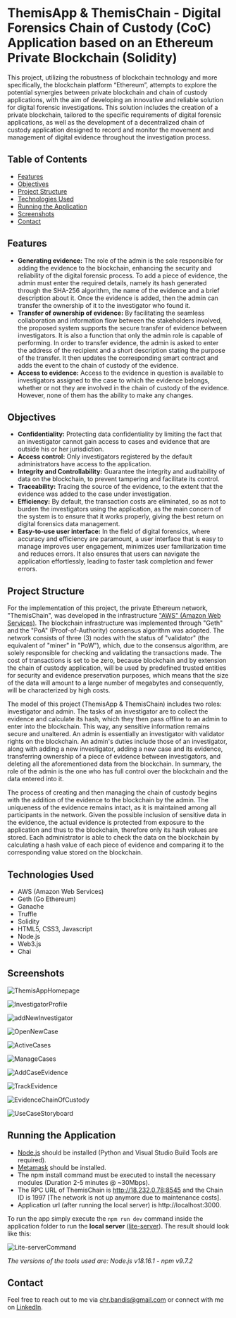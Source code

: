 # ThemisApp & ThemisChain - Digital Forensics Chain of Custody (CoC) Application based on an Ethereum Private Blockchain (Solidity)
This project, utilizing the robustness of blockchain technology and more specifically, the blockchain platform “Ethereum”, attempts to explore the potential synergies between private blockchain and chain of custody applications, with the aim of developing an innovative and reliable solution for digital forensic investigations. This solution includes the creation of a private blockchain, tailored to the specific requirements of digital forensic applications, as well as the development of a decentralized chain of custody application designed to record and monitor the movement and management of digital evidence throughout the investigation process. 

## Table of Contents
- [Features](#features)
- [Objectives](#objectives)
- [Project Structure](#project-structure)
- [Technologies Used](#technologies-used)
- [Running the Application](#running-the-application)
- [Screenshots](#screenshots)
- [Contact](#contact)

## Features
- **Generating evidence:** The role of the admin is the sole responsible for adding the evidence to the blockchain, enhancing the security and reliability of the digital forensic process. To add a piece of evidence, the admin must enter the required details, namely its hash generated through the SHA-256 algorithm, the name of the evidence and a brief description about it. Once the evidence is added, then the admin can transfer the ownership of it to the investigator who found it.
- **Transfer of ownership of evidence:** By facilitating the seamless collaboration and information flow between the stakeholders involved, the proposed system supports the secure transfer of evidence between investigators. It is also a function that only the admin role is capable of performing. In order to transfer evidence, the admin is asked to enter the address of the recipient and a short description stating the purpose of the transfer. It then updates the corresponding smart contract and adds the event to the chain of custody of the evidence.
- **Access to evidence:** Access to the evidence in question is available to investigators assigned to the case to which the evidence belongs, whether or not they are involved in the chain of custody of the evidence. However, none of them has the ability to make any changes.

## Objectives
- **Confidentiality:** Protecting data confidentiality by limiting the fact that an investigator cannot gain access to cases and evidence that are outside his or her jurisdiction.
- **Access control:** Only investigators registered by the default administrators have access to the application. 
- **Integrity and Controllability:** Guarantee the integrity and auditability of data on the blockchain, to prevent tampering and facilitate its control.
- **Traceability:** Tracing the source of the evidence, to the extent that the evidence was added to the case under investigation.
- **Efficiency:** By default, the transaction costs are eliminated, so as not to burden the investigators using the application, as the main concern of the system is to ensure that it works properly, giving the best return on digital forensics data management.
- **Easy-to-use user interface:** In the field of digital forensics, where accuracy and efficiency are paramount, a user interface that is easy to manage improves user engagement, minimizes user familiarization time and reduces errors. It also ensures that users can navigate the application effortlessly, leading to faster task completion and fewer errors.

## Project Structure
For the implementation of this project, the private Ethereum network, "ThemisChain", was developed in the infrastructure ["AWS" (Amazon Web Services)](https://aws.amazon.com). The blockchain infrastructure was implemented through "Geth" and the "PoA" (Proof-of-Authority) consensus algorithm was adopted. The network consists of three (3) nodes with the status of "validator" (the equivalent of "miner" in "PoW"), which, due to the consensus algorithm, are solely responsible for checking and validating the transactions made. The cost of transactions is set to be zero, because blockchain and by extension the chain of custody application, will be used by predefined trusted entities for security and evidence preservation purposes, which means that the size of the data will amount to a large number of megabytes and consequently, will be characterized by high costs.

The model of this project (ThemisApp & ThemisChain) includes two roles: investigator and admin. The tasks of an investigator are to collect the evidence and calculate its hash, which they then pass offline to an admin to enter into the blockchain. This way, any sensitive information remains secure and unaltered. An admin is essentially an investigator with validator rights on the blockchain. An admin's duties include those of an investigator, along with adding a new investigator, adding a new case and its evidence, transferring ownership of a piece of evidence between investigators, and deleting all the aforementioned data from the blockchain. In summary, the role of the admin is the one who has full control over the blockchain and the data entered into it.

The process of creating and then managing the chain of custody begins with the addition of the evidence to the blockchain by the admin. The uniqueness of the evidence remains intact, as it is maintained among all participants in the network. Given the possible inclusion of sensitive data in the evidence, the actual evidence is protected from exposure to the application and thus to the blockchain, therefore only its hash values are stored. Each administrator is able to check the data on the blockchain by calculating a hash value of each piece of evidence and comparing it to the corresponding value stored on the blockchain. 

## Technologies Used
- AWS (Amazon Web Services)
- Geth (Go Ethereum)
- Ganache
- Truffle
- Solidity
- HTML5, CSS3, Javascript
- Node.js
- Web3.js
- Chai

## Screenshots

![ThemisAppHomepage](https://github.com/chbandis/ThemisApp_ThemisChain-Digital_Forensics_ChainofCustody_App_based_on_an_Ethereum_Private_Blockchain/assets/91207835/977ad025-f590-41cc-95e9-c1b53602a4ab)

![InvestigatorProfile](https://github.com/chbandis/ThemisApp_ThemisChain-Digital_Forensics_ChainofCustody_App_based_on_an_Ethereum_Private_Blockchain/assets/91207835/d089ae21-1ac1-4aae-94f0-58699a114173)

![addNewInvestigator](https://github.com/chbandis/ThemisApp_ThemisChain-Digital_Forensics_ChainofCustody_App_based_on_an_Ethereum_Private_Blockchain/assets/91207835/f047b725-9f6c-432f-96ee-bbb7dacccdb6)

![OpenNewCase](https://github.com/chbandis/ThemisApp_ThemisChain-Digital_Forensics_ChainofCustody_App_based_on_an_Ethereum_Private_Blockchain/assets/91207835/8980197c-400c-43ca-909a-17c768e61de1)

![ActiveCases](https://github.com/chbandis/ThemisApp_ThemisChain-Digital_Forensics_ChainofCustody_App_based_on_an_Ethereum_Private_Blockchain/assets/91207835/b98f8ea3-b7c2-408e-9302-1edf3d72696a)

![ManageCases](https://github.com/chbandis/ThemisApp_ThemisChain-Digital_Forensics_ChainofCustody_App_based_on_an_Ethereum_Private_Blockchain/assets/91207835/f3b0285c-09f1-468f-aed2-a1794d6496de)

![AddCaseEvidence](https://github.com/chbandis/ThemisApp_ThemisChain-Digital_Forensics_ChainofCustody_App_based_on_an_Ethereum_Private_Blockchain/assets/91207835/f55bd8e7-221f-4eec-9db7-193eaba08a5b)

![TrackEvidence](https://github.com/chbandis/ThemisApp_ThemisChain-Digital_Forensics_ChainofCustody_App_based_on_an_Ethereum_Private_Blockchain/assets/91207835/4f1008d0-9113-4b88-b014-722254b7b59b)

![EvidenceChainOfCustody](https://github.com/chbandis/ThemisApp_ThemisChain-Digital_Forensics_ChainofCustody_App_based_on_an_Ethereum_Private_Blockchain/assets/91207835/54c4753f-01c8-4113-bea3-5e5cc55dad2b)

![UseCaseStoryboard](https://github.com/chbandis/ThemisApp_ThemisChain-Digital_Forensics_ChainofCustody_App_based_on_an_Ethereum_Private_Blockchain/assets/91207835/b4c374f4-2e1e-48d1-afb6-3b5b297e97ab)

## Running the Application
- [Node.js](https://nodejs.org/en/) should be installed (Python and Visual Studio Build Tools are required).
- [Metamask](https://metamask.io/download/) should be installed.
- The npm install command must be executed to install the necessary modules (Duration 2-5 minutes @ ~30Mbps).
- The RPC URL of ThemisChain is http://18.232.0.78:8545 and the Chain ID is 1997 [The network is not up anymore due to maintenance costs].
- Application url (after running the local server) is http://localhost:3000.

To run the app simply execute the `npm run dev` command inside the application folder to run the **local server** ([lite-server](https://github.com/johnpapa/lite-server)). The result should look like this:

![Lite-serverCommand](https://github.com/chbandis/ThemisApp_ThemisChain-Digital_Forensics_ChainofCustody_App_based_on_an_Ethereum_Private_Blockchain/assets/91207835/e9110781-b1b9-4490-a52f-fec1306ab888)

*The versions of the tools used are: Node.js v18.16.1 - npm v9.7.2*

## Contact
Feel free to reach out to me via [chr.bandis@gmail.com](mailto:chr.bandis@gmail.com) or connect with me on [LinkedIn](https://www.linkedin.com/in/chbandis/).
